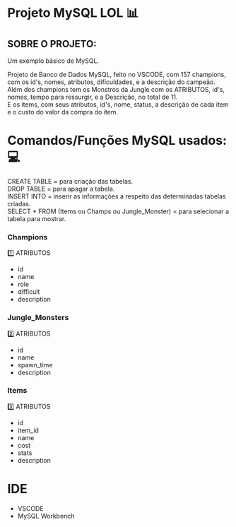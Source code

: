 # Projeto  MySQL  LOL 📊

## SOBRE O PROJETO:

Um exemplo básico de MySQL.

Projeto de Banco de Dados MySQL, feito no VSCODE, com 157 champions, com os id's, nomes, atributos, dificuldades, e a descrição do campeão.<br/>
Além dos champions tem os Monstros da Jungle com os ATRIBUTOS, id's, nomes, tempo para ressurgir, e a Descrição, no total de 11.<br/>
E os items, com seus atributos, id's, nome, status, a descrição de cada item e o custo do valor da compra do item.

# Comandos/Funções MySQL usados: 💻

CREATE TABLE = para criação das tabelas. <br/>
DROP TABLE = para apagar a tabela. <br/>
INSERT INTO = inserir as informações a respeito das determinadas tabelas criadas.<br/>
SELECT * FROM (Items ou Champs ou Jungle_Monster) = para selecionar a tabela para mostrar.



### Champions

1️⃣ ATRIBUTOS
- id
- name
- role
- difficult
- description

### Jungle_Monsters

2️⃣ ATRIBUTOS
- id
- name
- spawn_time
- description

### Items

3️⃣ ATRIBUTOS
- id
- item_id
- name
- cost
- stats
- description

# IDE

- VSCODE
- MySQL Workbench
